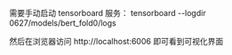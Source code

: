 需要手动启动 tensorboard 服务：
tensorboard --logdir 0627/models/bert_fold0/logs

然后在浏览器访问 http://localhost:6006 即可看到可视化界面